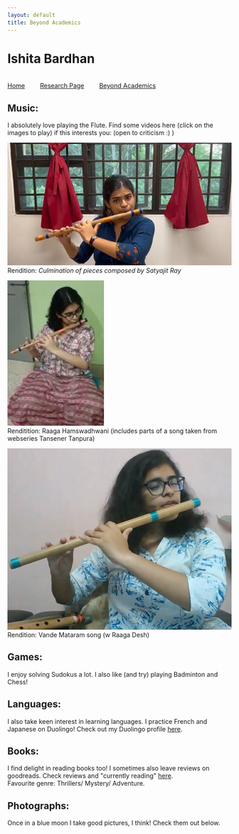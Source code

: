```yaml
---
layout: default
title: Beyond Academics
---
```


<h1>Ishita Bardhan</h1>
<br>
<a href="{{ '/index' | absolute_url }}" style="margin-right: 30px;">Home</a>
<a href="{{ '/research' | absolute_url }}" style="margin-right: 30px;">Research Page</a>
<a href="{{ '/beyond_acad' | absolute_url }}">Beyond Academics</a>
<br>

## Music:
I absolutely love playing the Flute. Find some videos here (click on the images to play) if this interests you:
(open to criticism :) )

[![Rendition: <i>Culmination of pieces composed by Satyajit Ray</i>](/videos/ray.png)](https://drive.google.com/file/d/1avKk2v_vQ50_hg5a5NHxJHhhsgD4EDHn/view)
<br>Rendition: <i>Culmination of pieces composed by Satyajit Ray</i>

[![Renditition: Raaga Hamswadhwani (includes parts of a song taken from webseries Tansener Tanpura)](/videos/hamsadhwani.png)](https://drive.google.com/file/d/1-JTvduLzlbcNpYBAtDRHQFnFXkzpS_em/view)
<br>Renditition: Raaga Hamswadhwani (includes parts of a song taken from webseries Tansener Tanpura)

[![Rendition: Vande Mataram song (w Raaga Desh)](/videos/vande_mataram.png)](https://drive.google.com/file/d/1HAEL_829KdnRQsKtHNkmddsGnOOumewH/view)
<br>Rendition: Vande Mataram song (w Raaga Desh)


## Games:
I enjoy solving Sudokus a lot. I also like (and try) playing Badminton and Chess!

## Languages:
I also take keen interest in learning languages. I practice French and Japanese on Duolingo! Check out my Duolingo profile [here](https://www.duolingo.com/profile/IshitaB28?via=share_profile_link).


## Books:
I find delight in reading books too! I sometimes also leave reviews on goodreads. Check reviews and "currently reading" [here](https://www.goodreads.com/user/show/93097846-ishita-bardhan).<br>
Favourite genre: Thrillers/ Mystery/ Adventure.


## Photographs:
Once in a blue moon I take good pictures, I think! Check them out below.
